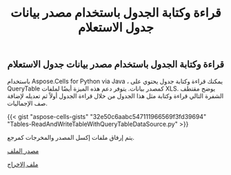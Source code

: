 ﻿---
title: قراءة وكتابة الجدول باستخدام مصدر بيانات جدول الاستعلام
type: docs
weight: 50
url: /ar/python-java/read-and-write-table-with-query-table-data-source/
---
## **قراءة وكتابة الجدول باستخدام مصدر بيانات جدول الاستعلام**
باستخدام Aspose.Cells for Python via Java ، يمكنك قراءة وكتابة جدول يحتوي على QueryTable كمصدر بيانات. يتوفر دعم هذه الميزة أيضًا لملفات XLS. يوضح مقتطف الشفرة التالي قراءة وكتابة مثل هذا الجدول من خلال قراءة الجدول أولاً ثم تعديله لإضافة صف الإجماليات.

{{< gist "aspose-cells-gists" "32e50c6aabc547111966569f3fd39694" "Tables-ReadAndWriteTableWithQueryTableDataSource.py" >}}

يتم إرفاق ملفات إكسل المصدر والمخرجات كمرجع.

[مصدر الملف](SampleTableWithQueryTable.xls)

[ملف إلاخراج](SampleTableWithQueryTable_out.xls)
